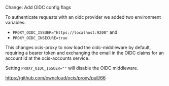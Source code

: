 Change: Add OIDC config flags

To authenticate requests with an oidc provider we added two environment variables:

-   `PROXY_OIDC_ISSUER="https://localhost:9200"` and
-   `PROXY_OIDC_INSECURE=true`

This changes ocis-proxy to now load the oidc-middleware by default, requiring a bearer token and exchanging the email in the OIDC claims for an account id at the ocis-accounts service.

Setting `PROXY_OIDC_ISSUER=""` will disable the OIDC middleware.

<https://github.com/owncloud/ocis/proxy/pull/66>
